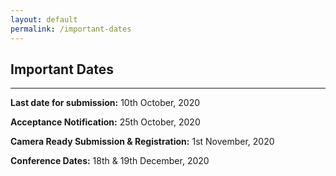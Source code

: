 ```yaml
---
layout: default
permalink: /important-dates
---
```

## Important Dates
---

**Last date for submission:** 10th October, 2020

**Acceptance Notification:** 25th October, 2020

**Camera Ready Submission & Registration:** 1st November, 2020

**Conference Dates:**  18th & 19th December, 2020
